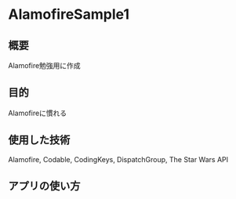 # AlamofireSample1
## 概要
Alamofire勉強用に作成
## 目的
Alamofireに慣れる
## 使用した技術
Alamofire, Codable, CodingKeys, DispatchGroup, The Star Wars API
## アプリの使い方
